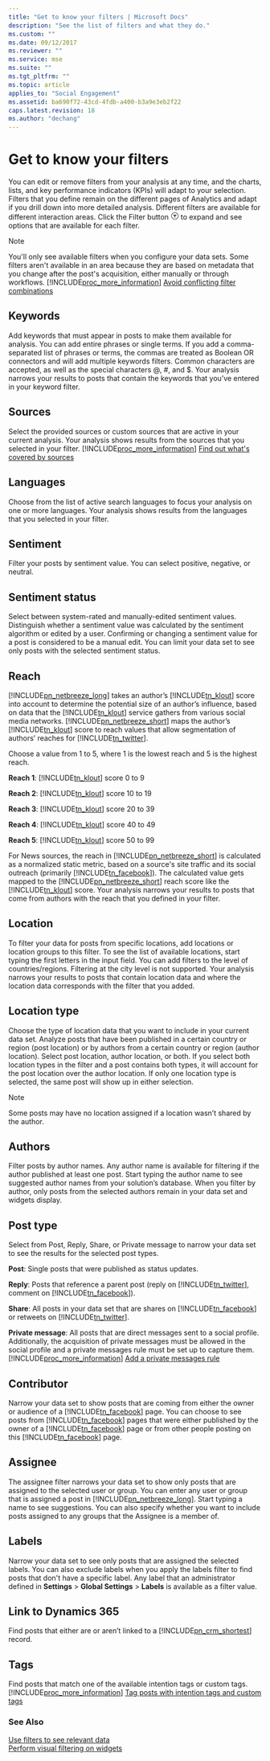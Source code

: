 ```yaml
---
title: "Get to know your filters | Microsoft Docs"
description: "See the list of filters and what they do."
ms.custom: ""
ms.date: 09/12/2017
ms.reviewer: ""
ms.service: mse
ms.suite: ""
ms.tgt_pltfrm: ""
ms.topic: article
applies_to: "Social Engagement"
ms.assetid: ba690f72-43cd-4fdb-a400-b3a9e3eb2f22
caps.latest.revision: 18
ms.author: "dechang"
---
```

# Get to know your filters
You can edit or remove filters from your analysis at any time, and the charts, lists, and key performance indicators (KPIs) will adapt to your selection. Filters that you define remain on the different pages of Analytics and adapt if you drill down into more detailed analysis. Different filters are available for different interaction areas. Click the Filter button ![Filter button](../social-engagement/media/filters-icon.png "Filter button") to expand and see options that are available for each filter.  
  
> [!NOTE]
>  You'll only see available filters when you configure your data sets. Some filters aren't available in an area because they are based on metadata that you change after the post's acquisition, either manually or through workflows. [!INCLUDE[proc_more_information](../includes/proc-more-information.md)] [Avoid conflicting filter combinations](../social-engagement/use-filters.md#conflicting_filters)  
  
## Keywords  
 Add keywords that must appear in posts to make them available for analysis. You can add entire phrases or single terms. If you add a comma-separated list of phrases or terms, the commas are treated as Boolean OR connectors and will add multiple keywords filters. Common characters are accepted, as well as the special characters @, #, and $.    Your analysis narrows your results to posts that contain the keywords that you’ve entered in your keyword filter.  
  
## Sources  
 Select the provided sources or custom sources that are active in your current analysis. Your analysis shows results from the sources that you selected in your filter. [!INCLUDE[proc_more_information](../includes/proc-more-information.md)] [Find out what's covered by sources](../social-engagement/sources-coverage.md)  
  
## Languages  
 Choose from the list of active search languages to focus your analysis on one or more languages. Your analysis shows results from the languages that you selected in your filter.  
  
## Sentiment  
 Filter your posts by sentiment value. You can select positive, negative, or neutral.  
  
## Sentiment status  
 Select between system-rated and manually-edited sentiment values. Distinguish whether a sentiment value was calculated by the sentiment algorithm or  edited by a user. Confirming or changing a sentiment value for a post is considered to be a manual edit. You can limit your data set to see only posts with the selected sentiment status.  
  
## Reach  
 [!INCLUDE[pn_netbreeze_long](../includes/pn-netbreeze-long.md)] takes an author’s [!INCLUDE[tn_klout](../includes/tn-klout.md)] score into account to determine the potential size of an author’s influence, based on data that the [!INCLUDE[tn_klout](../includes/tn-klout.md)] service gathers from various social media networks. [!INCLUDE[pn_netbreeze_short](../includes/pn-netbreeze-short.md)] maps the author’s [!INCLUDE[tn_klout](../includes/tn-klout.md)] score to reach values that allow segmentation of authors’ reaches for [!INCLUDE[tn_twitter](../includes/tn-twitter.md)].  
  
 Choose a value from 1 to 5, where 1 is the lowest reach and 5 is the highest reach.  
  
 **Reach 1**: [!INCLUDE[tn_klout](../includes/tn-klout.md)] score 0 to 9  
  
 **Reach 2**: [!INCLUDE[tn_klout](../includes/tn-klout.md)] score 10 to 19  
  
 **Reach 3**: [!INCLUDE[tn_klout](../includes/tn-klout.md)] score 20 to 39  
  
 **Reach 4**: [!INCLUDE[tn_klout](../includes/tn-klout.md)] score 40 to 49  
  
 **Reach 5**: [!INCLUDE[tn_klout](../includes/tn-klout.md)] score 50 to 99  
  
 For News sources, the reach in [!INCLUDE[pn_netbreeze_short](../includes/pn-netbreeze-short.md)] is calculated as a normalized static metric, based on a source's site traffic and its social outreach (primarily [!INCLUDE[tn_facebook](../includes/tn-facebook.md)]). The calculated value gets mapped to the [!INCLUDE[pn_netbreeze_short](../includes/pn-netbreeze-short.md)] reach score like the [!INCLUDE[tn_klout](../includes/tn-klout.md)] score.    Your analysis narrows your results to posts that come from authors with the reach that you defined in your filter.  
  
## Location  
 To filter your data for posts from specific locations, add locations or location groups to this filter. To see the list of available locations, start typing the first letters in the input field. You can add filters to the level of countries/regions. Filtering at the city level is not supported.    Your analysis narrows your results to posts that contain location data and where the location data corresponds with the filter that you added.  
  
## Location type  
 Choose the type of location data that you want to include in your current data set. Analyze posts that have been published in a certain country or region (post location) or by authors from a certain country or region (author location). Select post location, author location, or both.    If you select both location types in the filter and a post contains both types, it will account for the post location over the author location. If only one location type is selected, the same post will show up in either selection.  
  
> [!NOTE]
>  Some posts may have no location assigned if a location wasn’t shared by the author.  
  
## Authors  
 Filter posts by author names. Any author name is available for filtering if the author published at least one post. Start typing the author name  to see suggested author names from your solution’s database.    When you filter by author, only posts from the selected authors remain in your data set and widgets display.  
  
## Post type  
 Select from Post, Reply, Share, or Private message to narrow your data set to see the results for the selected post types.  
  
 **Post**: Single posts that were published as status updates.  
  
 **Reply**: Posts that reference a parent post (reply on [!INCLUDE[tn_twitter](../includes/tn-twitter.md)], comment on [!INCLUDE[tn_facebook](../includes/tn-facebook.md)]).  
  
 **Share**: All posts in your data set that are shares on [!INCLUDE[tn_facebook](../includes/tn-facebook.md)] or retweets on [!INCLUDE[tn_twitter](../includes/tn-twitter.md)].  
  
 **Private message**: All posts that are direct messages sent to a social profile. Additionally, the acquisition of private messages must be allowed in the social profile and a private messages rule must be set up to capture them.[!INCLUDE[proc_more_information](../includes/proc-more-information.md)] [Add a private messages rule](../social-engagement/add-rules-search-topic.md#privateMessagesRule)  
  
## Contributor  
 Narrow your data set to show posts that are coming from either the owner or audience of a [!INCLUDE[tn_facebook](../includes/tn-facebook.md)] page. You can choose to see posts from [!INCLUDE[tn_facebook](../includes/tn-facebook.md)] pages that were either published by the owner of a [!INCLUDE[tn_facebook](../includes/tn-facebook.md)] page or from other people posting on this [!INCLUDE[tn_facebook](../includes/tn-facebook.md)] page.  
  
<a name="assignee_filter"></a>   
## Assignee  
 The assignee filter narrows your data set to show only posts that are assigned to the selected user or group. You can enter any user or group that is assigned a post in [!INCLUDE[pn_netbreeze_long](../includes/pn-netbreeze-long.md)]. Start typing a name to see suggestions. You can also specify whether you want to include posts assigned to any groups that the Assignee is a member of.  
  
## Labels  
 Narrow your data set to see only posts that are assigned the selected labels. You can also exclude labels when you apply the labels filter to find posts that don't have a specific label. Any label that an administrator defined in **Settings** > **Global Settings** > **Labels** is available as a filter value.  
  
## Link to Dynamics 365  
 Find posts that either are or aren’t linked to a [!INCLUDE[pn_crm_shortest](../includes/pn-crm-shortest.md)] record.  
  
## Tags  
 Find posts that match one of the available intention tags or custom tags. [!INCLUDE[proc_more_information](../includes/proc-more-information.md)] [Tag posts with intention tags and custom tags](../social-engagement/tags.md)  
  
### See Also  
 [Use filters to see relevant data](../social-engagement/use-filters.md)   
 [Perform visual filtering on widgets](../social-engagement/visual-filtering-widgets.md)